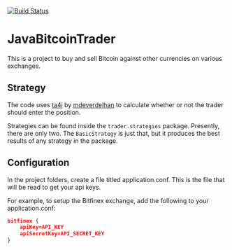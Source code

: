 [![Build Status](https://travis-ci.org/KosherBacon/JavaBitcoinTrader.svg?branch=master)](https://travis-ci.org/KosherBacon/JavaBitcoinTrader)

# JavaBitcoinTrader

This is a project to buy and sell Bitcoin against other currencies on various exchanges.

## Strategy

The code uses [ta4j] by [mdeverdelhan] to calculate whether or not the trader should enter the position.

Strategies can be found inside the ```trader.strategies``` package. Presently, there are only two. The ```BasicStrategy``` is just that, but it produces the best results of any strategy in the package.

## Configuration

In the project folders, create a file titled application.conf. This is the file that will be read to get your api keys.

For example, to setup the Bitfinex exchange, add the following to your application.conf:

```json
bitfinex {
    apiKey=API_KEY
    apiSecretKey=API_SECRET_KEY
}
```

[ta4j]: <https://github.com/mdeverdelhan/ta4j>
[mdeverdelhan]: <https://github.com/mdeverdelhan>
